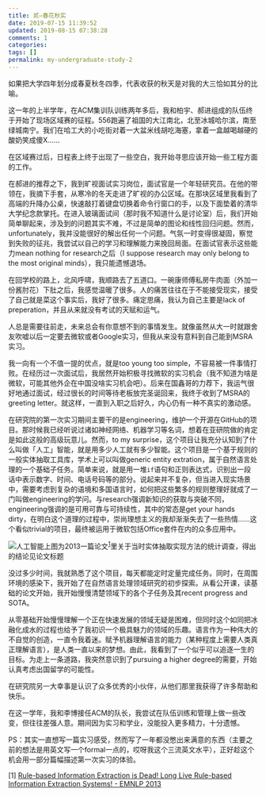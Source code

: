 ```yaml
---
title: 贰—春花秋实
date: 2019-07-15 11:39:52
updated: 2019-08-15 07:38:28
comments: 1
categories: 
tags: []
permalink: my-undergraduate-study-2
---
```



如果把大学四年划分成春夏秋冬四季，代表收获的秋天是对我的大三恰如其分的比喻。

这一年的上半学年，在ACM集训队训练两年多后，我和柏宇、郝进组成的队伍终于开始了现场区域赛的征程。556跑遍了祖国的大江南北，北至冰城哈尔滨，南至绿城南宁。我们在哈工大的小吃街对着一大盆米线胡吃海塞，拿着一盒越喝越硬的酸奶笑成傻X……

在区域赛过后，日程表上终于出现了一些空白，我开始寻思应该开始一些工程方面的工作。

在郝进的推荐之下，我到旷视面试实习岗位，面试官是一个年轻研究员。在他的带领在，我摘下手套，从寒冷的冬天走进了旷视的办公区域。在那块区域里我看到了高端的升降办公桌，快速敲打着键盘切换着命令行窗口的手，以及下面垫着的清华大学纪念款掌托。在进入玻璃面试间（那时我不知道什么是讨论室）后，我们开始简单聊起来，涉及到的问题其实不难，不过是简单的图论和线性回归问题。然而，unfortunately，我并没能很好的解出任何一个问题。气氛一时变得很凝固，察觉到失败的征兆，我尝试以自己的学习和理解能力来挽回局面。在面试官表示这些能力mean nothing for research之后（I suppose research may only belong to the most original minds），我只能遗憾退场。

在回学校的路上，北风呼啸，我顺路去了五道口。一碗康师傅私房牛肉面（外加一份酱肘花）下肚之后，我感觉温暖了很多。人的痛苦往往在于不能接受现实，接受了自己就是菜这个事实后，我好了很多。痛定思痛，我认为自己主要是lack of preperation，并且从来就没有考试的天赋和运气。

人总是需要往前走，未来总会有你意想不到的事情发生。就像虽然从大一时就跟舍友吹嘘以后一定要去微软或者Google实习，但我从来没有意料到自己能到MSRA实习。

我一向有一个不值一提的优点，就是too young too simple，不容易被一件事情打败。在经历过一次面试后，我居然开始积极寻找微软的实习机会（我不知道为啥是微软，可能其他外企在中国没啥实习机会吧）。后来在国鑫哥的力荐下，我运气很好地通过面试，经过很长的时间等待老板放完圣诞回来，我终于收到了MSRA的greeting letter。就这样，一直到入职之后好久，内心仍有一种不真实的激动感。

在研究院的第一次实习期间主要干的是engineering，维护一个开源在GitHub的项目。那时候我已经听说过诸如神经网络、机器学习等名词，想着在亚研院做的肯定是如此这般的高级玩意儿。然而，to my surprise，这个项目让我充分认知到了什么叫做「人工」智能，就是用多少人工就有多少智能。这个项目是一个基于规则的一般实体抽取工具库，学术上可以叫做generic entity extration，属于自然语言处理的一个基础子任务。简单来说，就是用一堆`if`语句和正则表达式，识别出一段话中表示数字、时间、电话号码等的部分。说起来并不复杂，但当进入现实场景中，需要考虑到复杂的语境和多国语言时，如何把这些繁多的规则整理好就成了一门叫做engineering的学问。与research强调新知识的获取与突破不同，engineering强调的是可用可靠与可持续性，其中的常态是get your hands dirty，在明白这个道理的过程中，崇尚理想主义的我却渐渐失去了一些热情……这个看似trivial的项目，最终被运用于微软包括Office套件在内的众多应用中。

![人工智能](/~sc3hn/upload/20190718/upload_2170d96872f2466ace48a35cc60d9603.png)上图为2013一篇论文<sup>[1](#footnote1)</sup>里关于当时实体抽取实现方法的统计调查，得出的结论见论文标题

没过多少时间，我就熟悉了这个项目，每天都能定时定量完成任务。同时，在周围环境的感染下，我开始了在自然语言处理领域研究的初步探索。从看公开课，读基础的论文开始，我开始慢慢清楚领域下的各个子任务及其recent progress and SOTA。

从零基础开始慢慢理解一个正在快速发展的领域无疑是困难，但同时这个如同把冰融化成水的过程也给予了我初识一个极具魅力的领域的乐趣。语言作为一种伟大的不自觉的创造，一直令我着迷。赋予机器理解语言的能力（某种程度上需要人类真正理解语言），是人类一直以来的梦想。由此，我看到了一个似乎可以追逐一生的目标。为走上一条道路，我突然意识到了pursuing a higher degree的需要，开始认真考虑出国留学的可能性。

在研究院另一大幸事是认识了众多优秀的小伙伴，从他们那里我获得了许多帮助和快乐。

在这一学年，我和李博接任ACM的队长，我尝试在队伍训练和管理上做一些改变，但往往差强人意。期间因为实习和学业，没能投入更多精力，十分遗憾。

PS：其实一直想写一篇实习感受，然而写了一年都没憋出来满意的东西（主要之前的想法是用英文写一个formal一点的，哎呀我这个三流英文水平），正好趁这个机会用一部分篇幅描述第一次实习的体验。

[<a name="footnote1">1</a>] [Rule-based Information Extraction is Dead!
Long Live Rule-based Information Extraction Systems! - EMNLP 2013](https://www.aclweb.org/anthology/D13-1079)